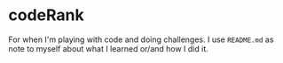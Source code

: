 # codeRank

For when I'm playing with code and doing challenges. I use `README.md` as note to myself about what I learned or/and how I did it.
